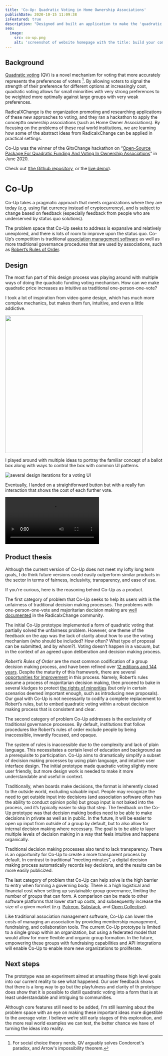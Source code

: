 ```yaml
---
title: 'Co-Up: Quadratic Voting in Home Ownership Associations'
publishDate: 2020-10-15 11:09:38
isFeatured: true
description: "Designed and built an application to make the 'quadratic voting' attractive and intuitive for communities who want to improve their self-governance."
seo:
  image:
    src: co-up.png
    alt: 'screenshot of website homepage with the title: build your community with your community'
---
```


## Background

[Quadratic voting](https://en.wikipedia.org/wiki/Quadratic_voting) (QV) is a novel mechanism for voting that more accurately represents the preferences of voters [^1]. By allowing voters to signal the strength of their preference for different options at increasingly cost, quadratic voting allows for small minorities with very strong preferences to be weighted more optimally against large groups with very weak preferences.

RadicalXChange is the organization promoting and researching applications of these new approaches to voting, and they ran a hackathon to apply the conceptto ownership associations (such as Home Owner Associations). By focusing on the problems of these real world institutions, we are learning how some of the abstract ideas from RadicalxChange can be applied in practical settings.

Co-Up was the winner of the GitxChange hackathon on “[Open-Source Package For Quadratic Funding And Voting In Ownership Associations](https://gitcoin.co/issue/RadicalxChange/GitxChange/1/100023819)” in June 2020.

Check out ([the Github repository](https://github.com/moarsel/co-up), or the [live demo](https://master.d37f8su7ed1a90.amplifyapp.com/)).

# Co-Up

Co-Up takes a pragmatic approach that meets organizations where they are today (e.g. using fiat currency instead of cryptocurrency), and is subject to change based on feedback (especially feedback from people who are underserved by status quo solutions).

The problem space that Co-Up seeks to address is expansive and relatively unexplored, and there is lots of room to improve upon the status quo. Co-Up’s competition is traditional [association management software](https://en.wikipedia.org/wiki/Membership_software) as well as more traditional governance procedures that are used by associations, such as [Robert’s Rules of Order](https://en.wikipedia.org/wiki/Robert%27s_Rules_of_Order#:~:text=The%2012th%20and%20current%20edition,book%20was%20published%20in%202020.).

## Design

The most fun part of this design process was playing around with multiple ways of doing the quadratic funding voting mechanism. How can we make quadratic price increases as intuitive as traditional one-person-one-vote?

I took a lot of inspiration from video game design, which has much more complex mechanics, but makes them fun, intuitive, and even a little addictive.

<img src="/video-games.png" width="440px"/>

I played around with multiple ideas to portray the familiar concept of a ballot box along with ways to control the box with common UI patterns.

<img src="/voting-iteration.png" alt="several design iterations for a voting UI" class="feature-image">

Eventually, I landed on a straightforward button but with a really fun interaction that shows the cost of each further vote.

<video loop autoplay controls>
  <source src="/vote-micro-interaction.mp4" type="video/mp4" />
</video>

## Product thesis

Although the current version of Co-Up does not meet my lofty long term goals, I do think future versions could easily outperform similar products in the sector in terms of fairness, inclusivity, transparency, and ease of use.

If you're curious, here is the reasoning behind Co-Up as a product.

The first category of problem that Co-Up seeks to help its users with is the unfairness of traditional decision making processes. The problems with one-person-one-vote and majoritarian decision making are [well documented](https://chicagounbound.uchicago.edu/cgi/viewcontent.cgi?article=1649&context=law_and_economics) in the RadicalxChange community.

The initial Co-Up prototype implemented a form of quadratic voting that partially solved the unfairness problem. However, one theme of the feedback on the app was the lack of clarity about how to use the voting mechanism (who should be included? How often? What type of proposal can be submitted, and by whom?). Voting doesn’t happen in a vacuum, but in the context of an agreed upon deliberation and decision making process.

_Robert’s Rules of Order_ are the most common codification of a group decision making process, and have been refined over [12 editions and 144 years](https://en.wikipedia.org/wiki/Robert%27s_Rules_of_Order#Changes_between_editions). Despite the maturity of this framework, there are several [opportunities for improvement](http://kronosapiens.github.io/blog/2019/05/08/against-voting.html) in this process. Namely, Robert’s rules assume a process of majoritarian decision making, then proceed to bake in several kludges to protect [the rights of minorities](https://en.wikipedia.org/wiki/Principles_of_parliamentary_procedure#Minority_rights) (but only in certain scenarios deemed important enough, such as introducing new proposals). Our goal with Co-Up is not necessarily to codify a complete replacement to Robert’s rules, but to embed quadratic voting within a robust decision making process that is consistent and clear.

The second category of problem Co-Up addresses is the exclusivity of traditional governance processes. By default, institutions that follow procedures like Robert’s rules of order exclude people by being inaccessible, inwardly focused, and opaque.

The system of rules is inaccessible due to the complexity and lack of plain language. This necessitates a certain level of education and background as a prerequisite to participation. Co-Up aims to dramatically simplify a subset of decision making processes by using plain language, and intuitive user interface design. The initial prototype made quadratic voting slightly more user friendly, but more design work is needed to make it more understandable and useful in context.

Traditionally, when boards make decisions, the format is inherently closed to the outside world, excluding valuable input. People may recognize the need to get outside input into decisions (and association software often has the ability to conduct opinion polls) but group input is not baked into the process, and it’s typically easier to skip that step. The feedback on the Co-Up prototype was that decision making bodies need to be able to make decisions in private as well as in public. In the future, it will be easier to open up input from outside of a group by default, but to also allow for internal decision making where necessary. The goal is to be able to layer multiple levels of decision making in a way that feels intuitive and happens organically.

Traditional decision making processes also tend to lack transparency. There is an opportunity for Co-Up to create a more transparent process by default. In contrast to traditional “meeting minutes”, a digital decision making process automatically records key decisions, and the results can be more easily publicized.

The last category of problem that Co-Up can help solve is the high barrier to entry when forming a governing body. There is a high logistical and financial cost when setting up sustainable group governance, limiting the number of groups that can form. A comparison can be made to other software platforms that lower start up costs, and subsequently increase the size of a given market (e.g. [Patreon](patreon.com), [Substack](https://substack.com/), and [Open Collective](https://opencollective.com/)).

Like traditional association management software, Co-Up can lower the costs of managing an association by providing membership management, fundraising, and collaboration tools. The current Co-Up prototype is limited to a single group within an organization, but using a federated model that would allow for more flexible and organic group formation. In the future, empowering these groups with fundraising capabilities and API integrations will enable Co-Up to enable more new organizations to proliferate.

## Next steps

The prototype was an experiment aimed at smashing these high level goals into our current reality to see what happened. Our user feedback shows that there is a long way to go but the playfulness and clarity of th prototype does show that it is possible to distill quadratic voting into a form that is at least understandable and intriguing to communities.

Although core features still need to be added, I'm still learning about the problem space with an eye on making these important ideas more digestible to the average voter. I believe we’re still early stages of this exploration, and the more real world examples we can test, the better chance we have of turning the ideas into reality.

[^1]: For social choice theory nerds, QV arguably solves Condorcet's paradox, and Arrow's impossibility theorem.
